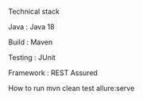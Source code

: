 Technical stack

Java : Java 18

Build : Maven

Testing : JUnit

Framework : REST Assured

How to run
mvn clean test allure:serve

